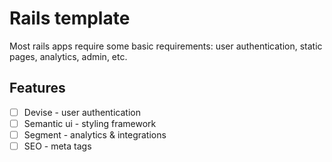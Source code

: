 # Rails template
Most rails apps require some basic requirements: user authentication, static pages, analytics, admin, etc.

## Features
- [ ] Devise - user authentication
- [ ] Semantic ui - styling framework
- [ ] Segment - analytics & integrations
- [ ] SEO - meta tags
